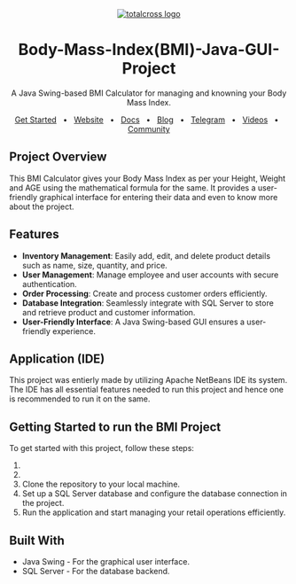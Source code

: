 <div align="center"> <a href="https://totalcross.com/" target="_blank"> <img src="./totalcross.gif" alt="totalcross logo"/></a></div>

<div align="center"> 
<h1> Body-Mass-Index(BMI)-Java-GUI-Project</h1> </div>
<p align="center">A Java Swing-based BMI Calculator for managing and knowning your Body Mass Index. </strong></em></p>

<div align="center">
 <a href="https://learn.totalcross.com/documentation/get-started" target="_blank">Get Started</a>
 <span>&nbsp;&nbsp;•&nbsp;&nbsp;</span>
 <a href="https://totalcross.com/" target="_blank">Website</a>
 <span>&nbsp;&nbsp;•&nbsp;&nbsp;</span>
 <a href="http://learn.totalcross.com/" target="_blank">Docs</a>
 <span>&nbsp;&nbsp;•&nbsp;&nbsp;</span>
 <a href="https://medium.com/totalcross-community" target="_blank">Blog</a>
 <span>&nbsp;&nbsp;•&nbsp;&nbsp;</span>
 <a href="https://t.me/totalcrosscommunity" target="_blank">Telegram</a>
 <span>&nbsp;&nbsp;•&nbsp;&nbsp;</span>
 <a href="https://www.youtube.com/c/totalcross" target="_blank">Videos</a>
 <span>&nbsp;&nbsp;•&nbsp;&nbsp;</span>
 <a href="https://totalcross.com/community/" target="_blank">Community</a>
</div>

## Project Overview

This BMI Calculator gives your Body Mass Index as per your Height, Weight and AGE using the mathematical formula for the same. It provides a user-friendly graphical interface for entering their data and even to know more about the project.

## Features

- **Inventory Management**: Easily add, edit, and delete product details such as name, size, quantity, and price.
- **User Management**: Manage employee and user accounts with secure authentication.
- **Order Processing**: Create and process customer orders efficiently.
- **Database Integration**: Seamlessly integrate with SQL Server to store and retrieve product and customer information.
- **User-Friendly Interface**: A Java Swing-based GUI ensures a user-friendly experience.



## Application (IDE)

This project was entierly made by utilizing  Apache NetBeans IDE its system. The IDE has all essential features needed to run this project and hence one is recommended to run it on the same.


## Getting Started to run the BMI Project

To get started with this project, follow these steps:

1.
2.
3.   Clone the repository to your local machine.
4. Set up a SQL Server database and configure the database connection in the project.
5. Run the application and start managing your retail operations efficiently.

## Built With

- Java Swing - For the graphical user interface.
- SQL Server - For the database backend.
